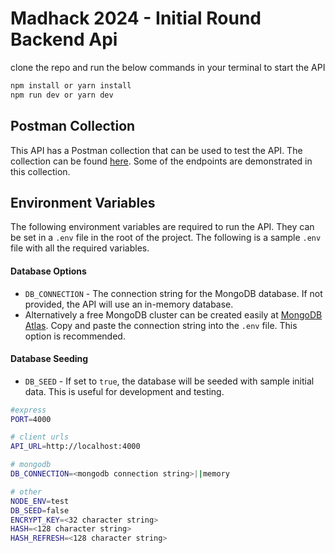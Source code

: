 # Madhack 2024 - Initial Round Backend Api

clone the repo and run the below commands in your terminal to start the API

```bash
npm install or yarn install
npm run dev or yarn dev
```

## Postman Collection

This API has a Postman collection that can be used to test the API. The collection can be found [here](https://api.postman.com/collections/20109264-88647060-0ab8-414d-8c7c-d27bcc60cce4?access_key=PMAT-01HPF0V7S7TG7AAJQFN86271A0). Some of the endpoints are demonstrated in this collection. 

## Environment Variables

The following environment variables are required to run the API. They can be set in a `.env` file in the root of the project. The following is a sample `.env` file with all the required variables.

#### Database Options

- `DB_CONNECTION` - The connection string for the MongoDB database. If not provided, the API will use an in-memory database.
- Alternatively  a free MongoDB cluster can be created easily at [MongoDB Atlas](https://www.mongodb.com/cloud/atlas). Copy and paste the connection string into the `.env` file. This option is recommended.

#### Database Seeding

- `DB_SEED` - If set to `true`, the database will be seeded with sample initial data. This is useful for development and testing.

```bash
#express
PORT=4000

# client urls
API_URL=http://localhost:4000

# mongodb
DB_CONNECTION=<mongodb connection string>||memory

# other
NODE_ENV=test
DB_SEED=false
ENCRYPT_KEY=<32 character string>
HASH=<128 character string>
HASH_REFRESH=<128 character string>
```
